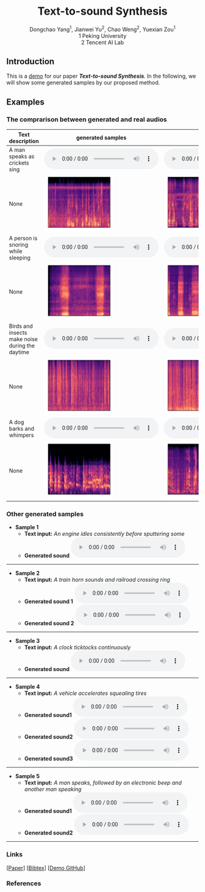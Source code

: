 # <center> Text-to-sound Synthesis </center>

<center> Dongchao Yang<sup>1</sup>, Jianwei Yu<sup>2</sup>, Chao Weng<sup>2</sup>, Yuexian Zou<sup>1</sup> </center> 
 
<center> 1 Peking University </center>

<center> 2 Tencent AI Lab</center>

## Introduction
This is a [demo](https://github.com/yangdongchao/text-to-sound-synthesis-demo/) for our paper **_Text-to-sound Synthesis_**. In the following, we will show some generated samples by our proposed method.

## Examples

### The comprarison between generated and real audios

| <center>Text description</center> | <center>generated samples</center> | <center>Original samples</center> |
| :--- | :--- | :--- |
|A man speaks as crickets sing|<audio src="samples1/YryFDPxgDOGc_mel_sample_0.wav" controls preload></audio>|<audio src="samples1/YryFDPxgDOGc.wav" controls preload></audio>|
|None|<img src="Pic/YryFDPxgDOGc_g0.png" width="60%" height="60%" />|<img src="Pic/YryFDPxgDOGc_org.png" width="60%" height="60%" />|
|A person is snoring while sleeping|<audio src="samples1/YsLkeqCDJIyw_mel_sample_1.wav" controls preload></audio>|<audio src="samples1/YsLkeqCDJIyw.wav" controls preload></audio>|
|None|<img src="Pic/YsLkeqCDJIyw_g1.png" width="60%" height="60%" />|<img src="Pic/YsLkeqCDJIyw_org.png" width="60%" height="60%" />|
|Birds and insects make noise during the daytime|<audio src="samples1/Yvms5XGTDVQc_mel_sample_1.wav" controls preload></audio>|<audio src="samples1/Yvms5XGTDVQc.wav" controls preload></audio>|
|None|<img src="Pic/Yvms5XGTDVQc_g1.png" width="60%" height="60%" />|<img src="Pic/Yvms5XGTDVQc_orf.png" width="60%" height="60%" />|
|A dog barks and whimpers|<audio src="samples1/YsShpyu2l4YQ_mel_sample_9.wav" controls preload></audio>|<audio src="samples1/YsShpyu2l4YQ.wav" controls preload></audio>|
|None|<img src="Pic/YsShpyu2l4YQ_g1.png" width="60%" height="60%" />|<img src="Pic/YsShpyu2l4YQ_org.png" width="60%" height="60%" />|

### Other generated samples
* **Sample 1**
    * **Text input:**
    _An engine idles consistently before sputtering some_
    * **Generated sound**
    <audio src="demo1/YrwT__ERCUno_mel_sample_0.wav" controls="controls">ERROR</audio>
---
* **Sample 2**
    * **Text input:**
    _A train horn sounds and railroad crossing ring_
    * **Generated sound 1**
    <audio src="demo1/Ys7knHCFW82w_mel_sample_4.wav" controls="controls">ERROR</audio>
    * **Generated sound 2**
    <audio src="demo1/Ys7knHCFW82w_mel_sample_9.wav" controls="controls">ERROR</audio>
---
* **Sample 3**
    * **Text input:**
    _A clock ticktocks continuously_
    * **Generated sound**
    <audio src="demo1/YsCeWURVHfOM_mel_sample_5.wav" controls="controls">ERROR</audio>
---
* **Sample 4**
    * **Text input:**
    _A vehicle accelerates squealing tires_
    * **Generated sound1**
    <audio src="demo1/Ysd7x_Vssqlw_mel_sample_0.wav" controls="controls">ERROR</audio>
    * **Generated sound2**
    <audio src="demo1/Ysd7x_Vssqlw_mel_sample_1.wav" controls="controls">ERROR</audio>
    * **Generated sound3**
    <audio src="demo1/Ysd7x_Vssqlw_mel_sample_2.wav" controls="controls">ERROR</audio>
---
* **Sample 5**
    * **Text input:**
    _A man speaks, followed by an electronic beep and another man speaking_
    * **Generated sound1**
    <audio src="demo1/YsG7TyPnFDR0_mel_sample_4.wav" controls="controls">ERROR</audio>
    * **Generated sound2**
    <audio src="demo1/Ysd7x_Vssqlw_mel_sample_9.wav" controls="controls">ERROR</audio>
---
### Links

[[Paper]()] [[Bibtex]()] [[Demo GitHub](https://github.com/yangdongchao/text-to-sound-synthesis-demo)]

### References
